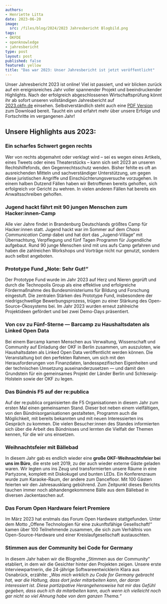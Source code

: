 ```yaml
---
authors:
- Henriette Litta
date: 2023-06-20
image: 
  src: /files/blog/2024/2023 Jahresbericht Blogbild.png
tags:
- OKFDE
- openknowledge
- jahresbericht
type: post
layout: post
published: false
featured: yellow
title: "Das war 2023: Unser Jahresbericht ist jetzt veröffentlicht"
---
```



Unser Jahresbericht 2023 ist online! Viel ist passiert, und wir blicken zurück auf ein ereignisreiches Jahr voller spannender Projekt und beeindruckender Highlights. Nach der erfolgreich abgeschlossenen Wirtschaftsprüfung könnt ihr ab sofort unseren vollständigen Jahresbericht auf [2023.okfn.de](https://2023.okfn.de/) einsehen. Selbstverständlich steht auch eine [PDF Version](https://2023.okfn.de/assets/documents/OKF_Jahresbericht_2023.pdf) zum Download bereit. Taucht ein und erfahrt mehr über unsere Erfolge und Fortschritte im vergangenen Jahr!

## Unsere Highlights aus 2023:

### Ein scharfes Schwert gegen rechts
Wer von rechts abgemahnt oder verklagt wird – sei es wegen eines Artikels, eines Tweets oder eines Theaterstücks – kann sich seit 2023 an unseren Rechtshilfefonds, den Gegenrechtsschutz wenden. Bisher fehlte es oft an ausreichenden Mitteln und sachverständiger Unterstützung, um gegen diese juristischen Angriffe und Einschüchterungsversuche vorzugehen. In einem halben Dutzend Fällen haben wir Betroffenen bereits geholfen, sich erfolgreich vor Gericht zu wehren. In vielen anderen Fällen hat bereits ein Anwaltsschreiben geholfen.

### Jugend hackt fährt mit 90 jungen Menschen zum Hacker:innen-Camp 
Alle vier Jahre findet in Brandenburg Deutschlands größtes Camp für Hacker:innen statt. Jugend hackt war im Sommer auf dem *Chaos Communication Camp* dabei und hat dort das „Jugend-Village“ mit Übernachtung, Verpflegung und fünf Tagen Programm für Jugendliche aufgebaut. Rund 90 junge Menschen sind mit uns aufs Camp gefahren und haben die zahlreichen Workshops und Vorträge nicht nur genutzt, sondern auch selbst angeboten.

### Prototype Fund „Note: Sehr Gut!“
Der Prototype Fund wurde im Jahr 2023 auf Herz und Nieren geprüft und durch die Technopolis Group als eine effektive und erfolgreiche Fördermaßnahme des Bundesministeriums für Bildung und Forschung eingestuft. Die zentralen Stärken des Prototype Fund, insbesondere der niedrigschwellige Bewerbungsprozess, trügen zu einer Stärkung des Open-Source-Ökosystems bei. Im Jahr 2023 wurden erneut zahlreiche Projektideen gefördert und bei zwei Demo-Days präsentiert.

### Von csv zu Fünf-Sterne — Barcamp zu Haushaltsdaten als Linked Open Data
Bei einem Barcamp kamen Menschen aus Verwaltung, Wissenschaft und Community auf Einladung der OKF in Berlin zusammen, um auszuloten, wie Haushaltsdaten als Linked Open Data veröffentlicht werden können. Die Veranstaltung bot den perfekten Rahmen, um sich mit den Herausforderungen von Finanzdaten, landesspezifischen Eigenheiten und der technischen Umsetzung auseinanderzusetzen — und damit den Grundstein für ein gemeinsames Projekt der Länder Berlin und Schleswig-Holstein sowie der OKF zu legen.

### Das Bündnis F5 auf der re:publica
Auf der re:publica organisierten die F5 Organisationen in diesem Jahr zum ersten Mal einen gemeinsamen Stand. Dieser bot neben einem vielfältigen, von den Bündnisorganisationen gestalteten, Programm auch die Möglichkeit, mit bereits bekannten und mit neuen Interessierten ins Gespräch zu kommen. Die vielen Besucher:innen des Standes informierten sich über die Arbeit des Bündnisses und lernten die Vielfalt der Themen kennen, für die wir uns einsetzen.

### Weihnachtsfeier mit Bällebad
In diesem Jahr gab es endlich wieder eine **große OKF-Weihnachtsfeier bei uns im Büro**, die erste seit 2019, zu der auch wieder externe Gäste geladen waren. Wir legten uns ins Zeug und transformierten unsere Räume in eine Partyzone, komplett mit Diskokugel und bunten LEDs. Ein Konferenzraum wurde zum Karaoke-Raum, der andere zum Dancefloor. Mit 100 Gästen feierten wir den Jahresausklang gebührend. Zum Zeitpunkt dieses Berichts tauchen immer noch abhandengekommene Bälle aus dem Bällebad in diversen Jackentaschen auf.

### Das Forum Open Hardware feiert Premiere
Im März 2023 hat erstmals das Forum Open Hardware stattgefunden. Unter dem Motto „Offene Technologien für eine zukunftsfähige Gesellschaft!“ kamen über 100 Teilnehmende zusammen, die sich zum Verhältnis von Open-Source-Hardware und einer Kreislaufgesellschaft austauschten.

### Stimmen aus der Community bei Code for Germany
In diesem Jahr haben wir die Blogreihe „Stimmen aus der Community“ etabliert, in dem wir die Gesichter hinter den Projekten zeigen. Unsere erste Interviewpartnerin, die 24-jährige Softwareentwicklerin Klara aus Osnabrück, erzählte: *„Was mich wirklich zu Code for Germany gebracht hat, war die Haltung, dass dort jeder mitarbeiten kann, der daran interessiert ist. Diese partizipative Herangehensweise hat mir das Gefühl gegeben, dass auch ich da mitarbeiten kann, auch wenn ich vielleicht noch gar nicht so viel Ahnung habe von dem ganzen Thema.“*
